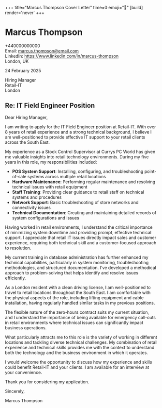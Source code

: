 +++
title="Marcus Thompson Cover Letter" 
time=0 
emoji="📝" 
[build]
render='never'
+++

# Marcus Thompson

+440000000000  
Email: marcus.thompson@email.com  
LinkedIn: https://www.linkedin.com/in/marcus-thompson  
London, UK

24 February 2025

Hiring Manager  
Retail-IT  
London

## Re: IT Field Engineer Position

Dear Hiring Manager,

I am writing to apply for the IT Field Engineer position at Retail-IT. With over 8 years of retail experience and a strong technical background, I believe I am well-positioned to provide effective IT support to your retail clients across the South East.

My experience as a Stock Control Supervisor at Currys PC World has given me valuable insights into retail technology environments. During my five years in this role, my responsibilities included:

- **POS System Support**: Installing, configuring, and troubleshooting point-of-sale systems across multiple retail locations
- **Hardware Maintenance**: Performing regular maintenance and resolving technical issues with retail equipment
- **Staff Training**: Providing clear guidance to retail staff on technical systems and procedures
- **Network Support**: Basic troubleshooting of store networks and connectivity issues
- **Technical Documentation**: Creating and maintaining detailed records of system configurations and issues

Having worked in retail environments, I understand the critical importance of minimizing system downtime and providing prompt, effective technical support. I appreciate that retail IT issues directly impact sales and customer experience, requiring both technical skill and a customer-focused approach to resolution.

My current training in database administration has further enhanced my technical capabilities, particularly in system monitoring, troubleshooting methodologies, and structured documentation. I've developed a methodical approach to problem-solving that helps identify and resolve issues efficiently.

As a London resident with a clean driving license, I am well-positioned to travel to retail locations throughout the South East. I am comfortable with the physical aspects of the role, including lifting equipment and cable installation, having regularly handled similar tasks in my previous positions.

The flexible nature of the zero-hours contract suits my current situation, and I understand the importance of being available for emergency call-outs in retail environments where technical issues can significantly impact business operations.

What particularly attracts me to this role is the variety of working in different locations and tackling diverse technical challenges. My combination of retail experience and technical skills provides me with the context to understand both the technology and the business environment in which it operates.

I would welcome the opportunity to discuss how my experience and skills could benefit Retail-IT and your clients. I am available for an interview at your convenience.

Thank you for considering my application.

Sincerely,

Marcus Thompson
